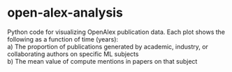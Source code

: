 # open-alex-analysis
Python code for visualizing OpenAlex publication data. Each plot shows the following as a function of time (years):    
a) The proportion of publications generated by academic, industry, or collaborating authors on specific ML subjects  
b) The mean value of compute mentions in papers on that subject   
